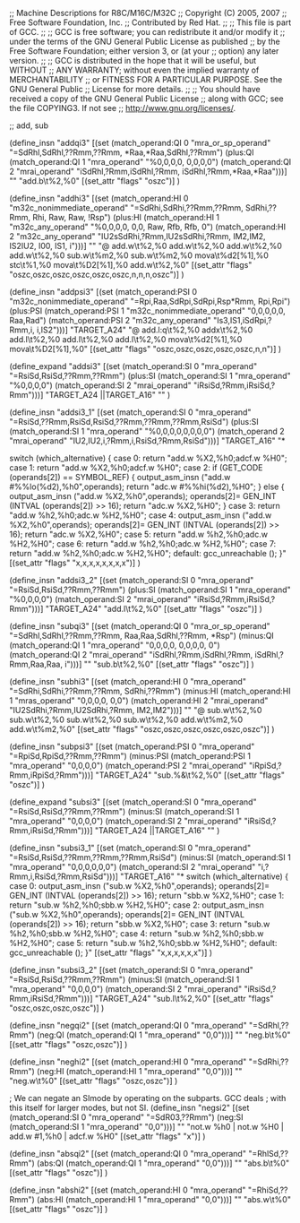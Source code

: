 ;; Machine Descriptions for R8C/M16C/M32C
;; Copyright (C) 2005, 2007
;; Free Software Foundation, Inc.
;; Contributed by Red Hat.
;;
;; This file is part of GCC.
;;
;; GCC is free software; you can redistribute it and/or modify it
;; under the terms of the GNU General Public License as published
;; by the Free Software Foundation; either version 3, or (at your
;; option) any later version.
;;
;; GCC is distributed in the hope that it will be useful, but WITHOUT
;; ANY WARRANTY; without even the implied warranty of MERCHANTABILITY
;; or FITNESS FOR A PARTICULAR PURPOSE.  See the GNU General Public
;; License for more details.
;;
;; You should have received a copy of the GNU General Public License
;; along with GCC; see the file COPYING3.  If not see
;; <http://www.gnu.org/licenses/>.

;; add, sub

(define_insn "addqi3"
  [(set (match_operand:QI 0 "mra_or_sp_operand"
		  "=SdRhl,SdRhl,??Rmm,??Rmm, *Raa,*Raa,SdRhl,??Rmm")
	(plus:QI (match_operand:QI 1 "mra_operand"
		  "%0,0,0,0, 0,0,0,0")
		 (match_operand:QI 2 "mrai_operand"
		  "iSdRhl,?Rmm,iSdRhl,?Rmm, iSdRhl,?Rmm,*Raa,*Raa")))]
  ""
  "add.b\t%2,%0"
  [(set_attr "flags" "oszc")]
  )

(define_insn "addhi3"
  [(set (match_operand:HI 0 "m32c_nonimmediate_operand"
	 	  "=SdRhi,SdRhi,??Rmm,??Rmm, SdRhi,??Rmm, Rhi, Raw, Raw, !Rsp")
	(plus:HI (match_operand:HI 1 "m32c_any_operand"
		  "%0,0,0,0, 0,0, Raw, Rfb, Rfb, 0")
		 (match_operand:HI 2 "m32c_any_operand"
		  "IU2sSdRhi,?Rmm,IU2sSdRhi,?Rmm, IM2,IM2, IS2IU2, I00, IS1, i")))]
  ""
  "@
   add.w\t%2,%0
   add.w\t%2,%0
   add.w\t%2,%0
   add.w\t%2,%0
   sub.w\t%m2,%0
   sub.w\t%m2,%0
   mova\t%d2[%1],%0
   stc\t%1,%0
   mova\t%D2[%1],%0
   add.w\t%2,%0"
  [(set_attr "flags" "oszc,oszc,oszc,oszc,oszc,oszc,n,n,n,oszc")]
  )

(define_insn "addpsi3"
  [(set (match_operand:PSI 0 "m32c_nonimmediate_operand" "=Rpi,Raa,SdRpi,SdRpi,Rsp*Rmm, Rpi,Rpi")
	(plus:PSI (match_operand:PSI 1 "m32c_nonimmediate_operand" "0,0,0,0,0, Raa,Rad")
		  (match_operand:PSI 2 "m32c_any_operand" "Is3,IS1,iSdRpi,?Rmm,i, i,IS2")))]
  "TARGET_A24"
  "@
   add.l:q\t%2,%0
   addx\t%2,%0
   add.l\t%2,%0
   add.l\t%2,%0
   add.l\t%2,%0
   mova\t%d2[%1],%0
   mova\t%D2[%1],%0"
  [(set_attr "flags" "oszc,oszc,oszc,oszc,oszc,n,n")]
  )

(define_expand "addsi3"
  [(set (match_operand:SI 0 "mra_operand" "=RsiSd,RsiSd,??Rmm,??Rmm")
        (plus:SI (match_operand:SI 1 "mra_operand" "%0,0,0,0")
                 (match_operand:SI 2 "mrai_operand" "iRsiSd,?Rmm,iRsiSd,?Rmm")))]
  "TARGET_A24 ||TARGET_A16"
  ""
  )

(define_insn "addsi3_1"
  [(set (match_operand:SI 0 "mra_operand" "=RsiSd,??Rmm,RsiSd,RsiSd,??Rmm,??Rmm,??Rmm,RsiSd")
        (plus:SI (match_operand:SI 1 "mra_operand" "%0,0,0,0,0,0,0,0")
                 (match_operand 2 "mrai_operand" "IU2,IU2,i,?Rmm,i,RsiSd,?Rmm,RsiSd")))]
  "TARGET_A16"
  "*
  
  switch (which_alternative)
    { 
    case 0:
      return \"add.w %X2,%h0\;adcf.w %H0\";
    case 1:
      return \"add.w %X2,%h0\;adcf.w %H0\";
    case 2:
      if (GET_CODE (operands[2]) == SYMBOL_REF)
        {
          output_asm_insn (\"add.w #%%lo(%d2),%h0\",operands);
          return \"adc.w #%%hi(%d2),%H0\";
        }
      else
        {
          output_asm_insn (\"add.w %X2,%h0\",operands);
          operands[2]= GEN_INT (INTVAL (operands[2]) >> 16);
          return \"adc.w %X2,%H0\";
        }
    case 3:
      return \"add.w %h2,%h0\;adc.w %H2,%H0\";
    case 4:
      output_asm_insn (\"add.w %X2,%h0\",operands);
      operands[2]= GEN_INT (INTVAL (operands[2]) >> 16);
      return \"adc.w %X2,%H0\";
    case 5:
      return \"add.w %h2,%h0\;adc.w %H2,%H0\";
    case 6:
      return \"add.w %h2,%h0\;adc.w %H2,%H0\";
    case 7:
      return \"add.w %h2,%h0\;adc.w %H2,%H0\";
    default:
      gcc_unreachable ();
    }"
  [(set_attr "flags" "x,x,x,x,x,x,x,x")]
)

(define_insn "addsi3_2"
  [(set (match_operand:SI 0 "mra_operand" "=RsiSd,RsiSd,??Rmm,??Rmm")
        (plus:SI (match_operand:SI 1 "mra_operand" "%0,0,0,0")
                 (match_operand:SI 2 "mrai_operand" "iRsiSd,?Rmm,iRsiSd,?Rmm")))]
  "TARGET_A24"
  "add.l\t%2,%0"
  [(set_attr "flags" "oszc")]
)

(define_insn "subqi3"
  [(set (match_operand:QI 0 "mra_or_sp_operand"
		   "=SdRhl,SdRhl,??Rmm,??Rmm, Raa,Raa,SdRhl,??Rmm, *Rsp")
	(minus:QI (match_operand:QI 1 "mra_operand"
		   "0,0,0,0, 0,0,0,0, 0")
		  (match_operand:QI 2 "mrai_operand"
		   "iSdRhl,?Rmm,iSdRhl,?Rmm, iSdRhl,?Rmm,Raa,Raa, i")))]
  ""
  "sub.b\t%2,%0"
  [(set_attr "flags" "oszc")]
  )

(define_insn "subhi3"
  [(set (match_operand:HI 0 "mra_operand"
		   "=SdRhi,SdRhi,??Rmm,??Rmm, SdRhi,??Rmm")
	(minus:HI (match_operand:HI 1 "mras_operand"
		   "0,0,0,0, 0,0")
		  (match_operand:HI 2 "mrai_operand"
		   "IU2SdRhi,?Rmm,IU2SdRhi,?Rmm, IM2,IM2")))]
  ""
  "@
   sub.w\t%2,%0
   sub.w\t%2,%0
   sub.w\t%2,%0
   sub.w\t%2,%0
   add.w\t%m2,%0
   add.w\t%m2,%0"
  [(set_attr "flags" "oszc,oszc,oszc,oszc,oszc,oszc")]
  )

(define_insn "subpsi3"
  [(set (match_operand:PSI 0 "mra_operand" "=RpiSd,RpiSd,??Rmm,??Rmm")
	(minus:PSI (match_operand:PSI 1 "mra_operand" "0,0,0,0")
		   (match_operand:PSI 2 "mrai_operand" "iRpiSd,?Rmm,iRpiSd,?Rmm")))]
  "TARGET_A24"
  "sub.%&\t%2,%0"
  [(set_attr "flags" "oszc")]
  )

(define_expand "subsi3"
  [(set (match_operand:SI 0 "mra_operand" "=RsiSd,RsiSd,??Rmm,??Rmm")
        (minus:SI (match_operand:SI 1 "mra_operand" "0,0,0,0")
                  (match_operand:SI 2 "mrai_operand" "iRsiSd,?Rmm,iRsiSd,?Rmm")))]
  "TARGET_A24 ||TARGET_A16"
  ""
)

(define_insn "subsi3_1"
  [(set (match_operand:SI 0 "mra_operand" "=RsiSd,RsiSd,??Rmm,??Rmm,??Rmm,RsiSd")
        (minus:SI (match_operand:SI 1 "mra_operand" "0,0,0,0,0,0")
                  (match_operand:SI 2 "mrai_operand" "i,?Rmm,i,RsiSd,?Rmm,RsiSd")))]
  "TARGET_A16"
  "*
  switch (which_alternative)
    {
    case 0:
      output_asm_insn (\"sub.w %X2,%h0\",operands);
      operands[2]= GEN_INT (INTVAL (operands[2]) >> 16);
      return \"sbb.w %X2,%H0\";
    case 1:
      return \"sub.w %h2,%h0\;sbb.w %H2,%H0\";
    case 2:
      output_asm_insn (\"sub.w %X2,%h0\",operands);
      operands[2]= GEN_INT (INTVAL (operands[2]) >> 16);
      return \"sbb.w %X2,%H0\";
    case 3:
      return \"sub.w %h2,%h0\;sbb.w %H2,%H0\";
    case 4:
      return \"sub.w %h2,%h0\;sbb.w %H2,%H0\";
    case 5:
      return \"sub.w %h2,%h0\;sbb.w %H2,%H0\";
    default:
      gcc_unreachable ();
    }"
  [(set_attr "flags" "x,x,x,x,x,x")]
)

(define_insn "subsi3_2"
  [(set (match_operand:SI 0 "mra_operand" "=RsiSd,RsiSd,??Rmm,??Rmm")
        (minus:SI (match_operand:SI 1 "mra_operand" "0,0,0,0")
                  (match_operand:SI 2 "mrai_operand" "iRsiSd,?Rmm,iRsiSd,?Rmm")))]
  "TARGET_A24"
  "sub.l\t%2,%0"
  [(set_attr "flags" "oszc,oszc,oszc,oszc")]
)

(define_insn "negqi2"
  [(set (match_operand:QI 0 "mra_operand" "=SdRhl,??Rmm")
	(neg:QI (match_operand:QI 1 "mra_operand" "0,0")))]
  ""
  "neg.b\t%0"
  [(set_attr "flags" "oszc,oszc")]
  )

(define_insn "neghi2"
  [(set (match_operand:HI 0 "mra_operand" "=SdRhi,??Rmm")
	(neg:HI (match_operand:HI 1 "mra_operand" "0,0")))]
  ""
  "neg.w\t%0"
  [(set_attr "flags" "oszc,oszc")]
  )

; We can negate an SImode by operating on the subparts.  GCC deals
; with this itself for larger modes, but not SI.
(define_insn "negsi2"
  [(set (match_operand:SI 0 "mra_operand" "=SdR03,??Rmm")
	(neg:SI (match_operand:SI 1 "mra_operand" "0,0")))]
  ""
  "not.w %h0 | not.w %H0 | add.w #1,%h0 | adcf.w %H0"
  [(set_attr "flags" "x")]
  )

(define_insn "absqi2"
  [(set (match_operand:QI 0 "mra_operand" "=RhlSd,??Rmm")
	(abs:QI (match_operand:QI 1 "mra_operand" "0,0")))]
  ""
  "abs.b\t%0"
  [(set_attr "flags" "oszc")]
  )

(define_insn "abshi2"
  [(set (match_operand:HI 0 "mra_operand" "=RhiSd,??Rmm")
	(abs:HI (match_operand:HI 1 "mra_operand" "0,0")))]
  ""
  "abs.w\t%0"
  [(set_attr "flags" "oszc")]
  )
